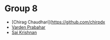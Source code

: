 # Group 8

* [Chirag Chaudhari](https://github.com/chirpdx
* [Varden Prabahar](https://github.com/nagavar2)
* [Sai Krishnan](https://github.com/saikris2)
